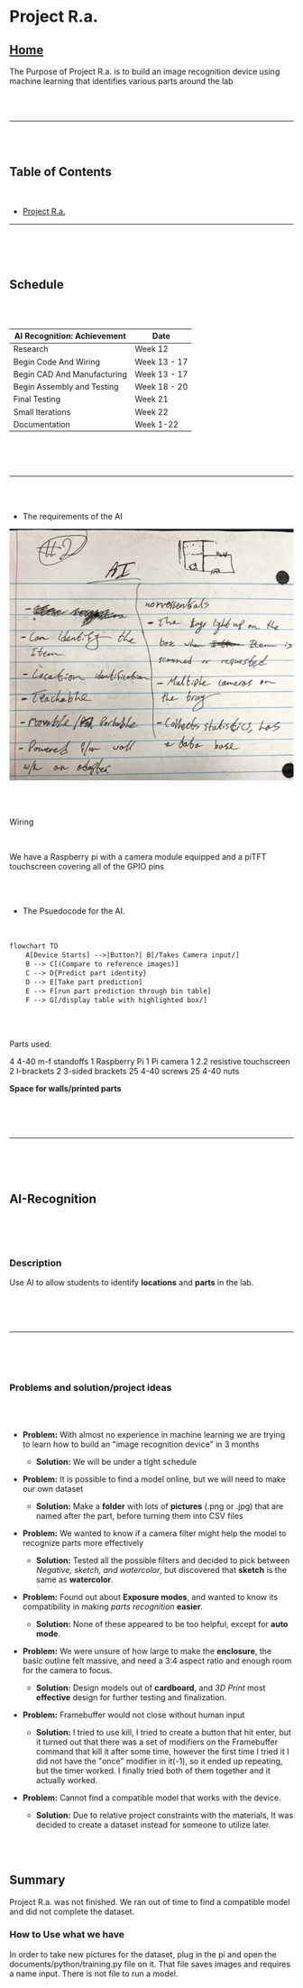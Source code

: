 # Project R.a.

## [Home](https://github.com/ezahid82/Engineering_F.e.R.a/tree/main)

The Purpose of Project R.a. is to build an image recognition device using machine learning that identifies various parts around the lab

<br>
<br>

---

<br>
<br>

## Table of Contents

<br>

* [Project R.a.](#ai-recognition)

---

<br>
<br>
<br>

## Schedule

<br>
<br>


AI Recognition: Achievement   |   Date  |
------------- |-------- |
Research | Week 12 |
Begin Code And Wiring | Week 13 - 17 |
Begin CAD And Manufacturing | Week 13 - 17 |
Begin Assembly and Testing | Week 18 - 20 |
Final Testing | Week 21 |
Small Iterations | Week 22 |
Documentation | Week 1-22 |



<br>
<br>
<br>

---

<br>
<br>

* The requirements of the AI

![For AI essential and non...](Images/Essential%20and%20Nonessential%20for%20Capstone%20[AI].jpg)

<br>
<br>

Wiring

<br>

We have a Raspberry pi with a camera module equipped and a piTFT touchscreen covering all of the GPIO pins

<br>
<br>

* The Psuedocode for the AI.

<br>

```mermaid
flowchart TD
    A[Device Starts] -->|Button?| B[/Takes Camera input/]
    B --> C[(Compare to reference images)]
    C --> D{Predict part identity}
    D --> E[Take part prediction]
    E --> F[run part prediction through bin table]
    F --> G[/display table with highlighted box/]
```

<br>
<br>

Parts used:

4 4-40 m-f standoffs
1 Raspberry Pi
1 Pi camera
1 2.2 resistive touchscreen
2 l-brackets
2 3-sided brackets
25 4-40 screws
25 4-40 nuts

**Space for walls/printed parts**


<br>
<br>
<br>

---

<br>
<br>
<br>

## AI-Recognition

<br>
<br>
<br>

### Description

Use AI to allow students to identify **locations** and **parts** in the lab.

<br>
<br>
<br>

---

<br>
<br>
<br>

### Problems and solution/project ideas

<br>
<br>

* **Problem:** With almost no experience in machine learning we are trying to learn how to build an "image recognition device" in 3 months
  
   * **Solution:** We will be under a tight schedule

* **Problem:** It is possible to find a model online, but we will need to make our own dataset
  
   * **Solution:** Make a **folder** with lots of **pictures** (.png or .jpg) that are named after the part, before turning them into CSV files

* **Problem:** We wanted to know if a camera filter might help the model to recognize parts more effectively

   * **Solution:** Tested all the possible filters and decided to pick between *Negative, sketch, and watercolor*, but discovered that **sketch** is the same as **watercolor**.

* **Problem:** Found out about **Exposure modes**, and wanted to know its compatibility in making *parts recognition* **easier**.

   * **Solution:** None of these appeared to be too helpful, except for **auto mode**.

* **Problem:** We were unsure of how large to make the **enclosure**, the basic outline felt massive, and need a 3:4 aspect ratio and enough room for the camera to focus.

   * **Solution:** Design models out of **cardboard**, and *3D Print* most **effective** design for further testing and finalization.

* **Problem:** Framebuffer would not close without human input

   * **Solution:** I tried to use kill, I tried to create a button that hit enter, but it turned out that there was a set of modifiers on the Framebuffer command that kill it after some time, however the first time I tried it I did not have the "once" modifier in it(-1), so it ended up repeating, but the timer worked. I finally tried both of them together and it actually worked.

* **Problem:** Cannot find a compatible model that works with the device.
  
   * **Solution:** Due to relative project constraints with the materials, It was decided to create a dataset instead for someone to utilize later.
 
<br>
<br>

## Summary

Project R.a. was not finished. We ran out of time to find a compatible model and did not complete the dataset.

### How to Use what we have

In order to take new pictures for the dataset, plug in the pi and open the documents/python/training.py file on it. That file saves images and requires a name input. There is not file to run a model.

